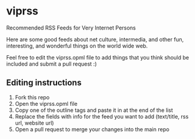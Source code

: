# viprss
Recommended RSS Feeds for Very Internet Persons

Here are some good feeds about net culture, intermedia, and other fun, interesting, and wonderful things on the world wide web.

Feel free to edit the viprss.opml file to add things that you think should be included and submit a pull request :&#41;

## Editing instructions
1. Fork this repo
2. Open the viprss.opml file
3. Copy one of the outline tags and paste it in at the end of the list
4. Replace the fields with info for the feed you want to add &#40;text/title, rss url, website url&#41;
5. Open a pull request to merge your changes into the main repo
